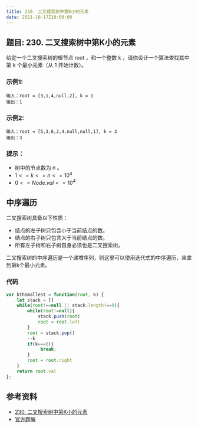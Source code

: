 ```yaml
---
title: 230. 二叉搜索树中第K小的元素
date: 2021-10-17Z10:00:00
---
```

## 题目: 230. 二叉搜索树中第K小的元素
给定一个二叉搜索树的根节点 root ，和一个整数 k ，请你设计一个算法查找其中第 k 个最小元素（从 1 开始计数）。
### 示例1:
```
输入：root = [3,1,4,null,2], k = 1
输出：1
```
### 示例2:
```
输入：root = [5,3,6,2,4,null,null,1], k = 3
输出：3
```
### 提示：
- 树中的节点数为 n 。
- $1 <= k <= n <= 10^4$
- $0 <= Node.val <= 10^4$

## 中序遍历
二叉搜索树具备以下性质：
- 结点的左子树只包含小于当前结点的数。
- 结点的右子树只包含大于当前结点的数。
- 所有左子树和右子树自身必须也是二叉搜索树。

二叉搜索树的中序遍历是一个递增序列，则这里可以使用迭代式的中序遍历，来拿到第k个最小元素。

### 代码
```js
var kthSmallest = function(root, k) {
    let stack = []
    while(root!==null || stack.length!==0){
        while(root!=null){
            stack.push(root)
            root = root.left
        }
        root = stack.pop()
        --k
        if(k===0){
             break;
        }
        root = root.right
    }
    return root.val
};
```
## 参考资料
- [230. 二叉搜索树中第K小的元素](https://leetcode-cn.com/problems/kth-smallest-element-in-a-bst/)
- [官方题解](https://leetcode-cn.com/problems/kth-smallest-element-in-a-bst/solution/er-cha-sou-suo-shu-zhong-di-kxiao-de-yua-8o07/)
